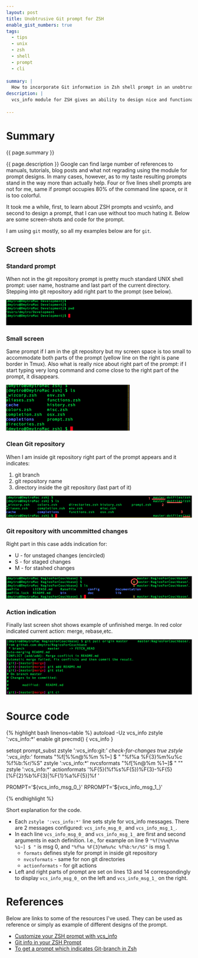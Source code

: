 ```yaml
---
layout: post
title: Unobtrusive Git prompt for ZSH
enable_gist_numbers: true
tags:
  - tips
  - unix
  - zsh
  - shell
  - prompt
  - cli

summary: |
  How to incorporate Git information in Zsh shell prompt in an unobtrusive manner
description: |
  vcs_info module for ZSH gives an ability to design nice and functional prompts for use with version control systems.
  
---
```



Summary
==========

{{ page.summary }} 

{{ page.description }} Google can find large number of references to manuals, tutorials, blog posts and what not regrading using the module for prompt designs. In many cases, however, as to my taste resulting prompts stand in the way more than actually help. Four  or five lines shell prompts are not for me, same if prompt occupies 80% of the command line space, or it is too colorful.

It took me a while, first, to learn about ZSH prompts and vcsinfo, and second to design a prompt, that I can use without too much hating it. Below are some screen-shots and code for the prompt.

I am using `git` mostly, so all my examples below are for `git`.

Screen shots
----------------------

### Standard prompt

When not in the git repository prompt is pretty much standard UNIX shell prompt: user name, hostname and last part of the current directory. Stepping into git repository add right part to the prompt (see below).

![Regular shell prompt - not git repository](/images/2012-11-27-1.png)

### Small screen

Same prompt if I am in the git repository but my screen space is too small to accommodate both parts of the prompt (yellow line on the right is pane border in Tmux). Also what is really nice about right part of the prompt: if I start typing very long command and come close to the right part of the prompt, it disappears. 

![Narrow screen](/images/2012-11-27-2.png)

### Clean Git repository 

When I am inside git repository right part of the prompt appears and it indicates:

1. git branch
2. git repository name
3. directory inside the git repository (last part of it)

![Clean git repository](/images/2012-11-27-3.png)

### Git repository with uncommitted changes

Right part in this case adds indication for:

- U - for unstaged changes (encircled)
- S - for staged changes
- M - for stashed changes

![Repository with changes](/images/2012-11-27-4.png)

### Action indication

Finally last screen shot shows example of unfinished merge. In red color indicated current action: merge, rebase,etc.

![In the middle of a merge](/images/2012-11-27-5.png)

Source code
===========

{% highlight bash linenos=table %}
autoload -Uz vcs_info
zstyle ':vcs_info:*' enable git
precmd() {
    vcs_info
}
 
setopt prompt_subst
zstyle ':vcs_info:git:*' check-for-changes true
zstyle ':vcs_info:*'    formats "%f[%%n@%%m %1~] $ " "%f%a %F{3}%m%u%c %f%b:%r/%S" 
zstyle ':vcs_info:*'    nvcsformats   "%f[%n@%m %1~]$ " ""
zstyle ':vcs_info:*'    actionformats '%F{5}(%f%s%F{5})%F{3}-%F{5}[%F{2}%b%F{3}|%F{1}%a%F{5}]%f '
 
PROMPT='${vcs_info_msg_0_}'
RPROMPT='${vcs_info_msg_1_}'

{% endhighlight %}

Short explanation for the code.

* Each `zstyle ':vcs_info:*'` line sets style for vcs_info messages. There are 2 messages configured: `vcs_info_msg_0_` and `vcs_info_msg_1_`.
* In each line `vcs_info_msg_0_` and `vcs_info_msg_1_` are first and second arguments in each definition. I.e., for example on line 9 `"%f[%%n@%%m %1~] $ "` is msg 0, and `"%f%a %F{3}%m%u%c %f%b:%r/%S"` is msg 1.
  * `formats` defines style for prompt in inside git repository
  * `nvcsformats` - same for non git directories
  * `actionformats` - for git actions
* Left and right parts of prompt are set on lines 13 and 14 correspondingly to display `vcs_info_msg_0_` on the left and `vcs_info_msg_1_` on the right.

References
===========

Below are links to some of the resources I've used. They can be used as reference or simply as example of different designs of the prompt.

* [Customize your ZSH prompt with vcs_info](http://arjanvandergaag.nl/blog/customize-zsh-prompt-with-vcs-info.html)
* [Git info in your ZSH Prompt](http://briancarper.net/blog/570/git-info-in-your-zsh-prompt)
* [To get a prompt which indicates Git-branch in Zsh](http://stackoverflow.com/questions/1128496/to-get-a-prompt-which-indicates-git-branch-in-zsh)
